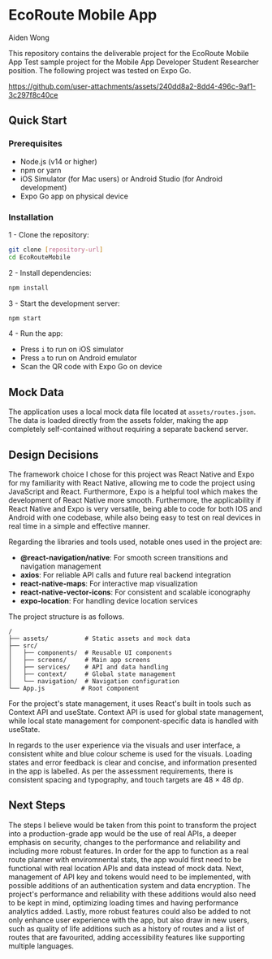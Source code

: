 # EcoRoute Mobile App
Aiden Wong

This repository contains the deliverable project for the EcoRoute Mobile App Test sample project for the Mobile App Developer Student Researcher position. The following project was tested on Expo Go.



https://github.com/user-attachments/assets/240dd8a2-8dd4-496c-9af1-3c297f8c40ce


## Quick Start

### Prerequisites
- Node.js (v14 or higher)
- npm or yarn
- iOS Simulator (for Mac users) or Android Studio (for Android development)
- Expo Go app on physical device

### Installation
1 - Clone the repository:
```bash
git clone [repository-url]
cd EcoRouteMobile
```

2 - Install dependencies:
```bash
npm install
```

3 - Start the development server:
```bash
npm start
```

4 - Run the app:
- Press `i` to run on iOS simulator
- Press `a` to run on Android emulator
- Scan the QR code with Expo Go on device

## Mock Data
The application uses a local mock data file located at `assets/routes.json`. The data is loaded directly from the assets folder, making the app completely self-contained without requiring a separate backend server.

## Design Decisions

The framework choice I chose for this project was React Native and Expo for my familiarity with React Native, allowing me to code the project using JavaScript and React. Furthermore, Expo is a helpful tool which makes the development of React Native more smooth. Furthermore, the applicability if React Native and Expo is very versatile, being able to code for both IOS and Android with one codebase, while also being easy to test on real devices in real time in a simple and effective manner.

Regarding the libraries and tools used, notable ones used in the project are:
- **@react-navigation/native**: For smooth screen transitions and navigation management
- **axios**: For reliable API calls and future real backend integration
- **react-native-maps**: For interactive map visualization
- **react-native-vector-icons**: For consistent and scalable iconography
- **expo-location**: For handling device location services


The project structure is as follows.
```
/
├── assets/          # Static assets and mock data
├── src/
│   ├── components/  # Reusable UI components
│   ├── screens/     # Main app screens
│   ├── services/    # API and data handling
│   ├── context/     # Global state management
│   └── navigation/  # Navigation configuration
└── App.js          # Root component
```

For the project's state management, it uses React's built in tools such as Context API and useState. Context API is used for global state management, while local state management for component-specific data is handled with useState.

In regards to the user experience via the visuals and user interface, a consistent white and blue colour scheme is used for the visuals. Loading states and error feedback is clear and concise, and information presented in the app is labelled. As per the assessment requirements, there is consistent spacing and typography, and touch targets are 48 × 48 dp.

## Next Steps 

The steps I believe would be taken from this point to transform the project into a production-grade app would be the use of real APIs, a deeper emphasis on security, changes to the performance and reliability and including more robust features. In order for the app to function as a real route planner with enviromnental stats, the app would first need to be functional with real location APIs and data instead of mock data. Next, management of API key and tokens would need to be implemented, with possible additions of an authentication system and data encryption. The project's performance and reliability with these additions would also need to be kept in mind, optimizing loading times and having performance analytics added. Lastly, more robust features could also be added to not only enhance user experience with the app, but also draw in new users, such as quality of life additions such as a  history of routes and a list of routes that are favourited, adding accessibility features like supporting multiple languages.

